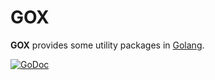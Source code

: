 # GOX

**GOX** provides some utility packages in [Golang](https://golang.org/).

[![GoDoc](https://godoc.org/github.com/ije/gox?status.svg)](https://godoc.org/github.com/ije/gox)